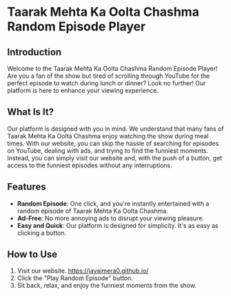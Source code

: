 # Taarak Mehta Ka Oolta Chashma Random Episode Player

## Introduction

Welcome to the Taarak Mehta Ka Oolta Chashma Random Episode Player! Are you a fan of the show but tired of scrolling through YouTube for the perfect episode to watch during lunch or dinner? Look no further! Our platform is here to enhance your viewing experience.

## What Is It?

Our platform is designed with you in mind. We understand that many fans of Taarak Mehta Ka Oolta Chashma enjoy watching the show during meal times. With our website, you can skip the hassle of searching for episodes on YouTube, dealing with ads, and trying to find the funniest moments. Instead, you can simply visit our website and, with the push of a button, get access to the funniest episodes without any interruptions.

## Features

- **Random Episode**: One click, and you're instantly entertained with a random episode of Taarak Mehta Ka Oolta Chashma.
- **Ad-Free**: No more annoying ads to disrupt your viewing pleasure.
- **Easy and Quick**: Our platform is designed for simplicity. It's as easy as clicking a button.

## How to Use

1. Visit our website. https://jayajmera0.github.io/
2. Click the "Play Random Episode" button.
3. Sit back, relax, and enjoy the funniest moments from the show.
